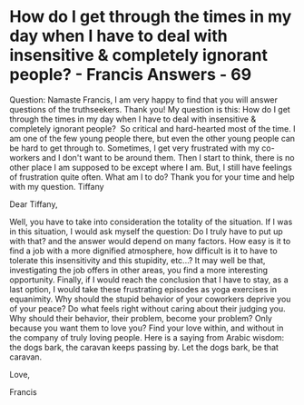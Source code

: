 # How do I get through the times in my day when I have to deal with insensitive &amp; completely ignorant people? - Francis Answers - 69

Question: Namaste Francis, I am very happy to find that you will answer questions of the truthseekers. Thank you! My question is this: How do I get through the times in my day when I have to deal with insensitive &amp; completely ignorant people? &nbsp;So critical and hard-hearted most of the time. I am one of the few young people there, but even the other young people can be hard to get through to. Sometimes, I get very frustrated with my co-workers and I don't want to be around them. Then I start to think, there is no other place I am supposed to be except where I am. But, I still have feelings of frustration quite often. What am I to do? Thank you for your time and help with my question. Tiffany

Dear Tiffany,

Well, you have to take into consideration the totality of the situation. If I was in this situation, I would ask myself the question: Do I truly have to put up with that? and the answer would depend on many factors. How easy is it to find a job with a more dignified atmosphere, how difficult is it to have to tolerate this insensitivity and this stupidity, etc...? It may well be that, investigating the job offers in other areas, you find a more interesting opportunity. Finally, if I would reach the conclusion that I have to stay, as a last option, I would take these frustrating episodes as yoga exercises in equanimity. Why should the stupid behavior of your coworkers deprive you of your peace? Do what feels right without caring about their judging you. Why should their behavior, their problem, become your problem? Only because you want them to love you? Find your love within, and without in the company of truly loving people. Here is a saying from Arabic wisdom: the dogs bark, the caravan keeps passing by. Let the dogs bark, be that caravan.

Love,

Francis

